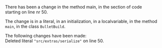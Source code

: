 There has been a change in the method main, in the section of code starting on line nr 50.
  
The change is in a literal, in an initialization, in a localvariable, in the method ```main```, in the class ```BulletBuild```.
  
The following changes have been made:  
Deleted literal ```"src/extras/serialize"``` on line 50.  
